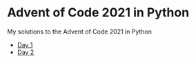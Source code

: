 # Advent of Code 2021 in Python
My solutions to the Advent of Code 2021 in Python 

* [Day 1](./days/day1.md)
* [Day 2](./days/day2.md)

